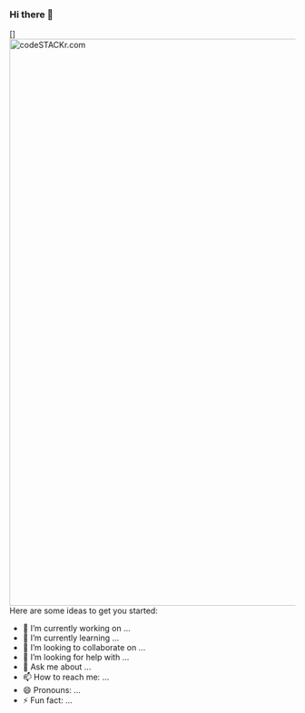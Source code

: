 ### Hi there 👋

[<img align="left" alt="codeSTACKr.com" width="1000px" src="https://user-images.githubusercontent.com/71411560/107284878-aef9ab00-6a5e-11eb-90b6-4c0be06eba89.png" />]
<br />
Here are some ideas to get you started:

- 🔭 I’m currently working on ...
- 🌱 I’m currently learning ...
- 👯 I’m looking to collaborate on ...
- 🤔 I’m looking for help with ...
- 💬 Ask me about ...
- 📫 How to reach me: ...
- 😄 Pronouns: ...
- ⚡ Fun fact: ...

